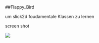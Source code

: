 ##Flappy_Bird

um slick2d foudamentale Klassen zu lernen

screen shot

![](https://github.com/smithdodo/Flappy_Bird/master/assets/screenShot.jpg)
